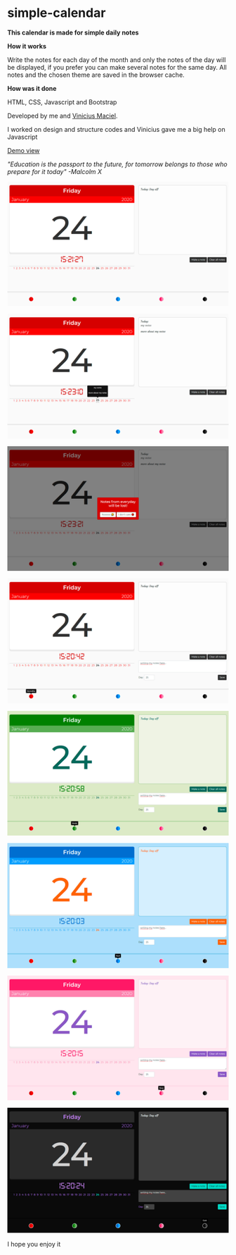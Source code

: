 # simple-calendar

<strong>This calendar is made for simple daily notes</strong>


<strong>How it works</strong>

Write the notes for each day of the month and only the notes of the day will be displayed, if you prefer you can make several notes for the same day. All notes and the chosen theme are saved in the browser cache.


<strong>How was it done</strong>

HTML, CSS, Javascript and Bootstrap


Developed by me and <a href="https://github.com/vimaciel">Vinicius Maciel</a>.

I worked on design and structure codes and Vinicius gave me a big help on Javascript


<a href="https://codepen.io/marconip/pen/WNexLZV" target="_blank">Demo view</a>


<i>"Education is the passport to the future, for tomorrow belongs to those who prepare for it today" -Malcolm X</i>

![print](https://github.com/marconip/simple-calendar/blob/master/img/print-default.jpg)

![print](https://github.com/marconip/simple-calendar/blob/master/img/print-notes.jpg)

![print](https://github.com/marconip/simple-calendar/blob/master/img/print-alert.jpg)

![print](https://github.com/marconip/simple-calendar/blob/master/img/print-red.jpg)

![print](https://github.com/marconip/simple-calendar/blob/master/img/print-green.jpg)

![print](https://github.com/marconip/simple-calendar/blob/master/img/print-blue.jpg)

![print](https://github.com/marconip/simple-calendar/blob/master/img/print-pink.jpg)

![print](https://github.com/marconip/simple-calendar/blob/master/img/print-dark.jpg)

I hope you enjoy it
